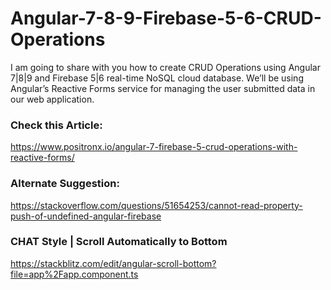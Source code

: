 # Angular-7-8-9-Firebase-5-6-CRUD-Operations
I am going to share with you how to create CRUD Operations using Angular 7|8|9 and Firebase 5|6 real-time NoSQL cloud database. We’ll be using Angular’s Reactive Forms service for managing the user submitted data in our web application.

### Check this Article: 
https://www.positronx.io/angular-7-firebase-5-crud-operations-with-reactive-forms/
### Alternate Suggestion: 
https://stackoverflow.com/questions/51654253/cannot-read-property-push-of-undefined-angular-firebase
### CHAT Style | Scroll Automatically to Bottom
https://stackblitz.com/edit/angular-scroll-bottom?file=app%2Fapp.component.ts
